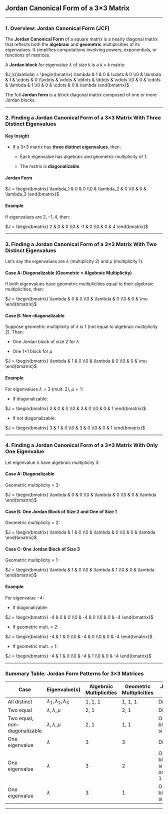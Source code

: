 ## **Jordan Canonical Form of a 3×3 Matrix**

---

### **1. Overview: Jordan Canonical Form (JCF)**

The **Jordan Canonical Form** of a square matrix is a nearly diagonal matrix that reflects both 
the **algebraic** and **geometric** multiplicities of its eigenvalues. It simplifies computations 
involving powers, exponentials, or functions of matrices.

A **Jordan block** for eigenvalue $`\lambda`$ of size $`k`$ is a $`k \times k`$ matrix:

$`J_k(\lambda) = \begin{bmatrix} \lambda & 1 & 0 & \cdots & 0 \\0 & \lambda & 1 & \cdots & 0 \\\vdots & \vdots & \ddots & \ddots & \vdots \\0 & 0 & \cdots & \lambda & 1 \\0 & 0 & \cdots & 0 & \lambda \end{bmatrix}`$

The full **Jordan form** is a block diagonal matrix composed of one or more Jordan blocks.

---

### **2. Finding a Jordan Canonical Form of a 3×3 Matrix With Three Distinct Eigenvalues**

#### **Key Insight**

* If a 3×3 matrix has **three distinct eigenvalues**, then:

  * Each eigenvalue has algebraic and geometric multiplicity of 1.

  * The matrix is **diagonalizable**.

#### **Jordan Form**

$`J = \begin{bmatrix} \lambda_1 & 0 & 0 \\0 & \lambda_2 & 0 \\0 & 0 & \lambda_3 \end{bmatrix}`$

#### **Example**

If eigenvalues are $`2, -1, 4`$, then:

$`J = \begin{bmatrix} 2 & 0 & 0 \\0 & -1 & 0 \\0 & 0 & 4 \end{bmatrix}`$

---

### **3. Finding a Jordan Canonical Form of a 3×3 Matrix With Two Distinct Eigenvalues**

Let’s say the eigenvalues are $`\lambda`$ (multiplicity 2) and $`\mu`$ (multiplicity 1).

#### **Case A: Diagonalizable (Geometric = Algebraic Multiplicity)**

If both eigenvalues have geometric multiplicities equal to their algebraic multiplicities, then:


$`J = \begin{bmatrix} \lambda & 0 & 0 \\0 & \lambda & 0 \\0 & 0 & \mu \end{bmatrix}`$


#### **Case B: Non-diagonalizable**

Suppose geometric multiplicity of $`\lambda`$ is 1 (not equal to algebraic multiplicity 2). Then:

* One Jordan block of size 2 for $`\lambda`$


* One 1×1 block for $`\mu`$


$`J = \begin{bmatrix} \lambda & 1 & 0 \\0 & \lambda & 0 \\0 & 0 & \mu \end{bmatrix}`$


#### **Example**

For eigenvalues $`\lambda = 3`$ (mult. 2), $`\mu = 1`$:

* If diagonalizable:

$`J = \begin{bmatrix} 3 & 0 & 0 \\0 & 3 & 0 \\0 & 0 & 1 \end{bmatrix}`$

* If not diagonalizable:

$`J = \begin{bmatrix} 3 & 1 & 0 \\0 & 3 & 0 \\0 & 0 & 1 \end{bmatrix}`$

---

### **4. Finding a Jordan Canonical Form of a 3×3 Matrix With Only One Eigenvalue**

Let eigenvalue $`\lambda`$ have algebraic multiplicity 3.

#### **Case A: Diagonalizable**

Geometric multiplicity = 3:

$`J = \begin{bmatrix} \lambda & 0 & 0 \\0 & \lambda & 0 \\0 & 0 & \lambda \end{bmatrix}`$

#### **Case B: One Jordan Block of Size 2 and One of Size 1**

Geometric multiplicity = 2:

$`J = \begin{bmatrix} \lambda & 1 & 0 \\0 & \lambda & 0 \\0 & 0 & \lambda \end{bmatrix}`$

#### **Case C: One Jordan Block of Size 3**

Geometric multiplicity = 1:

$`J = \begin{bmatrix} \lambda & 1 & 0 \\0 & \lambda & 1 \\0 & 0 & \lambda \end{bmatrix}`$

#### **Example**

For eigenvalue $`-4`$:

* If diagonalizable:

$`J = \begin{bmatrix} -4 & 0 & 0 \\0 & -4 & 0 \\0 & 0 & -4 \end{bmatrix}`$

* If geometric mult. = 2:

$`J = \begin{bmatrix} -4 & 1 & 0 \\0 & -4 & 0 \\0 & 0 & -4 \end{bmatrix}`$

* If geometric mult. = 1:

$`J = \begin{bmatrix} -4 & 1 & 0 \\0 & -4 & 1 \\0 & 0 & -4 \end{bmatrix}`$

---

### **Summary Table: Jordan Form Patterns for 3×3 Matrices**

| Case                          | Eigenvalue(s)                       | Algebraic Multiplicities | Geometric Multiplicities | Jordan Form                  |
| ----------------------------- |-------------------------------------| ------------------------ | ------------------------ | ---------------------------- |
| All distinct                  | $`\lambda_1, \lambda_2, \lambda_3`$ | 1, 1, 1                  | 1, 1, 1                  | Diagonal                     |
| Two equal                     | $`\lambda, \lambda, \mu`$           | 2, 1                     | 2, 1                     | Diagonal                     |
| Two equal, non-diagonalizable | $`\lambda, \lambda, \mu`$           | 2, 1                     | 1, 1                     | One block size 2             |
| One eigenvalue                | $`\lambda`$                         | 3                        | 3                        | Diagonal                     |
| One eigenvalue                | $`\lambda`$                         | 3                        | 2                        | One block size 2, one size 1 |
| One eigenvalue                | $`\lambda`$                         | 3                        | 1                        | One block size 3             |

---
